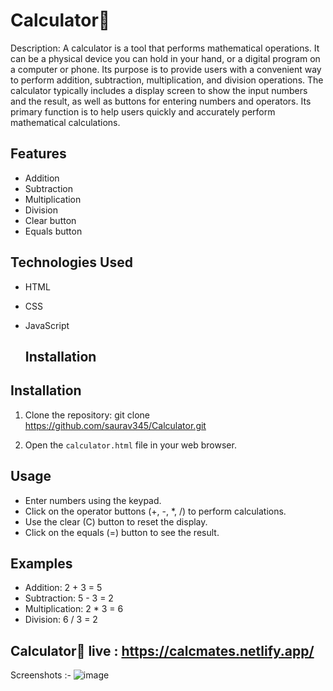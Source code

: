 # Calculator📱

Description: A calculator is a tool that performs mathematical operations. It can be a physical device you can hold in your hand, or a digital program on a computer or phone.
             Its purpose is to provide users with a convenient way to perform addition, subtraction, multiplication, and division operations. 
             The calculator typically includes a display screen to show the input numbers and the result, as well as buttons for entering numbers and operators. 
             Its primary function is to help users quickly and accurately perform mathematical calculations.

## Features

- Addition
- Subtraction
- Multiplication
- Division
- Clear button
- Equals button

## Technologies Used

- HTML
- CSS
- JavaScript

  ## Installation

## Installation

1. Clone the repository:
git clone https://github.com/saurav345/Calculator.git

2. Open the `calculator.html` file in your web browser.

## Usage

- Enter numbers using the keypad.
- Click on the operator buttons (+, -, *, /) to perform calculations.
- Use the clear (C) button to reset the display.
- Click on the equals (=) button to see the result.

## Examples

- Addition: 2 + 3 = 5
- Subtraction: 5 - 3 = 2
- Multiplication: 2 * 3 = 6
- Division: 6 / 3 = 2


## Calculator📱 live : https://calcmates.netlify.app/
Screenshots :-
![image](https://github.com/saurav345/Calculator/assets/109217236/fa339fda-58c6-4e10-89d4-28deba0b5d9a)
